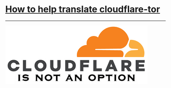 # [How to help translate cloudflare-tor](translateData/instructions.md)


---

![](../image/cfisnotanoption.jpg)
